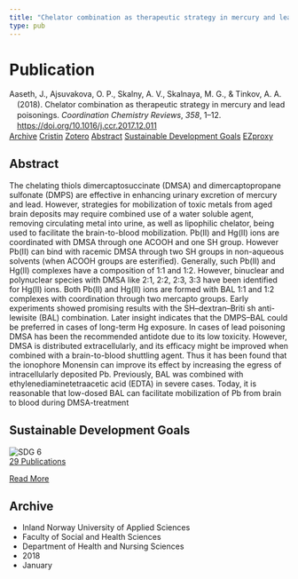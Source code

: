 ```yaml
---
title: "Chelator combination as therapeutic strategy in mercury and lead poisonings"
type: pub
---
```

<h1>Publication</h1>
<article id="csl-bib-container-X3MA7WU9" class="csl-bib-container">
  <div class="csl-bib-body" style="line-height: 1.35; padding-left: 1em; text-indent:-1em;">
  <div class="csl-entry">Aaseth, J., Ajsuvakova, O. P., Skalny, A. V., Skalnaya, M. G., &amp; Tinkov, A. A. (2018). Chelator combination as therapeutic strategy in mercury and lead poisonings. <i>Coordination Chemistry Reviews</i>, <i>358</i>, 1&#x2013;12. <a href="https://doi.org/10.1016/j.ccr.2017.12.011">https://doi.org/10.1016/j.ccr.2017.12.011</a></div>
</div>
  <div class="csl-bib-buttons">
    <a href="#taxonomy-article-X3MA7WU9" class="csl-bib-button">Archive</a>
    <a href="https://app.cristin.no/results/show.jsf?id=1540988" alt="Cristin URL" class="csl-bib-button">Cristin</a>
    <a href="http://zotero.org/groups/5022929/items/X3MA7WU9" alt="Zotero URL" class="csl-bib-button">Zotero</a>
    <a href="#abstract-article-X3MA7WU9" class="csl-bib-button">Abstract</a>
    <a href="#sdg-article-X3MA7WU9" class="csl-bib-button">Sustainable Development Goals</a>
    <a href="http://ezproxy.inn.no/login?url=https://doi.org/10.1016/j.ccr.2017.12.011" class="csl-bib-button">EZproxy</a>
  </div>
  <div id="csl-bib-meta-container-X3MA7WU9"></div>
</article>
<div id="csl-bib-meta-X3MA7WU9" class="csl-bib-meta">
  <article id="abstract-article-X3MA7WU9" class="abstract-article">
    <h1>Abstract</h1>
    The chelating thiols dimercaptosuccinate (DMSA) and dimercaptopropane sulfonate (DMPS) are effective 
in enhancing urinary excretion of mercury and lead. However, strategies for mobilization of toxic metals 
from aged brain deposits may require combined use of a water soluble agent, removing circulating metal 
into urine, as well as lipophilic chelator, being used to facilitate the brain-to-blood mobilization. Pb(II) 
and Hg(II) ions are coordinated with DMSA through one ACOOH and one SH group. However Pb(II) 
can bind with racemic DMSA through two SH groups in non-aqueous solvents (when ACOOH groups 
are esterified). Generally, such Pb(II) and Hg(II) complexes have a composition of 1:1 and 1:2. 
However, binuclear and polynuclear species with DMSA like 2:1, 2:2, 2:3, 3:3 have been identified for 
Hg(II) ions. Both Pb(II) and Hg(II) ions are formed with BAL 1:1 and 1:2 complexes with coordination 
through two mercapto groups. Early experiments showed promising results with the SH–dextran–Briti 
sh anti-lewisite (BAL) combination. Later insight indicates that the DMPS–BAL could be preferred in cases 
of long-term Hg exposure. In cases of lead poisoning DMSA has been the recommended antidote due to 
its low toxicity. However, DMSA is distributed extracellularly, and its efficacy might be improved when 
combined with a brain-to-blood shuttling agent. Thus it has been found that the ionophore Monensin can 
improve its effect by increasing the egress of intracellularly deposited Pb. Previously, BAL was combined 
with ethylenediaminetetraacetic acid (EDTA) in severe cases. Today, it is reasonable that low-dosed BAL 
can facilitate mobilization of Pb from brain to blood during DMSA-treatment
  </article>
  <article id="sdg-article-X3MA7WU9" class="sdg-article">
    <h1>Sustainable Development Goals</h1>
    <div class="sdg-container"><div id="sdg6" class="sdg">
<img src="{{< params subfolder >}}images/sdg/sdg06_en.png" class="image" alt="SDG 6">
<div class="sdg-overlay">
<a href="{{< params subfolder >}}en/archive/?sdg=6#archive" class="sdg-publication-count"><span>29</span> Publications</a>
<p><a href="https://sdgs.un.org/goals/goal6" class="sdg-read-more">Read More</a></p>
</div>
</div></div>
  </article>
  <article id="taxonomy-article-X3MA7WU9" class="taxonomy-article">
    <h1>Archive</h1>
    <ul>
      <li>Inland Norway University of Applied Sciences</li>
      <li>Faculty of Social and Health Sciences</li>
      <li>Department of Health and Nursing Sciences</li>
      <li>2018</li>
      <li>January</li>
    </ul>
  </article>
</div>
